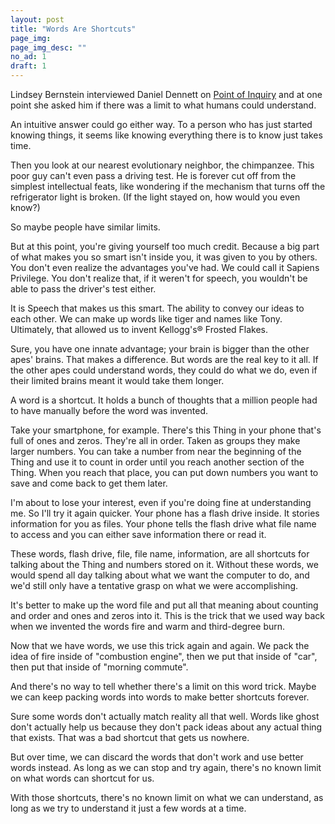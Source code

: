 ```yaml
---
layout: post
title: "Words Are Shortcuts"
page_img: 
page_img_desc: ""
no_ad: 1
draft: 1
---
```


Lindsey Bernstein interviewed Daniel Dennett on <a href="http://www.pointofinquiry.org/daniel_dennett_the_magic_of_consciousnesswithout_the_magic/">Point of Inquiry</a> and at one point she asked him if there was a limit to what humans could understand.

An intuitive answer could go either way. To a person who has just started knowing things, it seems like knowing everything there is to know just takes time.

Then you look at our nearest evolutionary neighbor, the chimpanzee. This poor guy can't even pass a driving test. He is forever cut off from the simplest intellectual feats, like wondering if the mechanism that turns off the refrigerator light is broken. (If the light stayed on, how would you even know?)

So maybe people have similar limits.

But at this point, you're giving yourself too much credit. Because a big part of what makes you so smart isn't inside you, it was given to you by others. You don't even realize the advantages you've had. We could call it Sapiens Privilege. You don't realize that, if it weren't for speech, you wouldn't be able to pass the driver's test either.

It is Speech that makes us this smart. The ability to convey our ideas to each other. We can make up words like tiger and names like Tony. Ultimately, that allowed us to invent Kellogg's® Frosted Flakes.

Sure, you have one innate advantage; your brain is bigger than the other apes' brains. That makes a difference. But words are the real key to it all. If the other apes could understand words, they could do what we do, even if their limited brains meant it would take them longer.

A word is a shortcut. It holds a bunch of thoughts that a million people had to have manually before the word was invented.

Take your smartphone, for example. There's this Thing in your phone that's full of ones and zeros. They're all in order. Taken as groups they make larger numbers. You can take a number from near the beginning of the Thing and use it to count in order until you reach another section of the Thing. When you reach that place, you can put down numbers you want to save and come back to get them later.

I'm about to lose your interest, even if you're doing fine at understanding me. So I'll try it again quicker. Your phone has a flash drive inside. It stories information for you as files. Your phone tells the flash drive what file name to access and you can either save information there or read it.

These words, flash drive, file, file name, information, are all shortcuts for talking about the Thing and numbers stored on it. Without these words, we would spend all day talking about what we want the computer to do, and we'd still only have a tentative grasp on what we were accomplishing.

It's better to make up the word file and put all that meaning about counting and order and ones and zeros into it. This is the trick that we used way back when we invented the words fire and warm and third-degree burn.

Now that we have words, we use this trick again and again. We pack the idea of fire inside of "combustion engine", then we put that inside of "car", then put that inside of "morning commute".

And there's no way to tell whether there's a limit on this word trick. Maybe we can keep packing words into words to make better shortcuts forever.

Sure some words don't actually match reality all that well. Words like ghost don't actually help us because they don't pack ideas about any actual thing that exists. That was a bad shortcut that gets us nowhere.

But over time, we can discard the words that don't work and use better words instead. As long as we can stop and try again, there's no known limit on what words can shortcut for us.

With those shortcuts, there's no known limit on what we can understand, as long as we try to understand it just a few words at a time.





